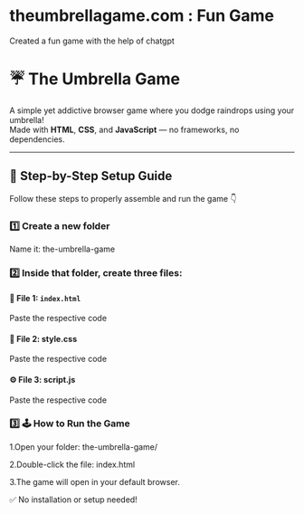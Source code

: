 # theumbrellagame.com : Fun Game
Created a fun game with the help of chatgpt
# ☔ The Umbrella Game

A simple yet addictive browser game where you dodge raindrops using your umbrella!  
Made with **HTML**, **CSS**, and **JavaScript** — no frameworks, no dependencies.

---

## 🧱 Step-by-Step Setup Guide

Follow these steps to properly assemble and run the game 👇

### 1️⃣ Create a new folder

Name it: the-umbrella-game

### 2️⃣ Inside that folder, create **three files**:

#### 🧩 File 1: `index.html`

Paste the respective code
#### 🎨 File 2: style.css
Paste the respective code
#### ⚙️ File 3: script.js
Paste the respective code
### 3️⃣ 🕹️ How to Run the Game
 
 1.Open your folder: 
 the-umbrella-game/

 2.Double-click the file:
 index.html

 3.The game will open in your default browser.
 
✅ No installation or setup needed!
